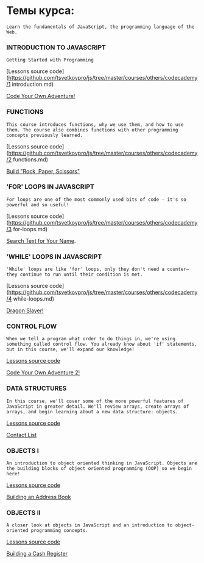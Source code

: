 # Темы курса:
```
Learn the fundamentals of JavaScript, the programming language of the Web.

```


### INTRODUCTION TO JAVASCRIPT
```
Getting Started with Programming
```
[Lessons source code](https://github.com/tsvetkovpro/js/tree/master/courses/others/codecademy/1 introduction.md)

[Code Your Own Adventure!](https://github.com/tsvetkovpro/js/tree/master/courses/others/codecademy/your-own-adventure)


### FUNCTIONS
```
This course introduces functions, why we use them, and how to use them. The course also combines functions with other programming concepts previously learned. 
```
[Lessons source code](https://github.com/tsvetkovpro/js/tree/master/courses/others/codecademy/2 functions.md)

[Build "Rock, Paper, Scissors"](https://github.com/tsvetkovpro/js/tree/master/courses/others/codecademy/rock-paper-scissors)


### 'FOR' LOOPS IN JAVASCRIPT
```
For loops are one of the most commonly used bits of code - it's so powerful and so useful!
```
[Lessons source code](https://github.com/tsvetkovpro/js/tree/master/courses/others/codecademy/3 for-loops.md)

[Search Text for Your Name](https://github.com/tsvetkovpro/js/tree/master/courses/others/codecademy/search-text-for-your-name).


### 'WHILE' LOOPS IN JAVASCRIPT
```
'While' loops are like 'for' loops, only they don't need a counter—they continue to run until their condition is met.
```
[Lessons source code](https://github.com/tsvetkovpro/js/tree/master/courses/others/codecademy/4 while-loops.md)

[Dragon Slayer!](https://github.com/tsvetkovpro/js/tree/master/courses/others/codecademy/dragon-slayer)


### CONTROL FLOW
```
When we tell a program what order to do things in, we're using something called control flow. You already know about 'if' statements, but in this course, we'll expand our knowledge!
```
[Lessons source code](https://github.com/tsvetkovpro/js/tree/master/courses/others/codecademy/)

[Code Your Own Adventure 2!](https://github.com/tsvetkovpro/js/tree/master/courses/others/codecademy/your-own-adventure-2)


### DATA STRUCTURES
```
In this course, we'll cover some of the more powerful features of JavaScript in greater detail. We'll review arrays, create arrays of arrays, and begin learning about a new data structure: objects.
```
[Lessons source code](https://github.com/tsvetkovpro/js/tree/master/courses/others/codecademy/)

[Contact List](https://github.com/tsvetkovpro/js/tree/master/courses/others/codecademy/contact-list)


### OBJECTS I
```
An introduction to object oriented thinking in JavaScript. Objects are the building blocks of object oriented programming (OOP) so we begin here!
```
[Lessons source code](https://github.com/tsvetkovpro/js/tree/master/courses/others/codecademy/)

[Building an Address Book](https://github.com/tsvetkovpro/js/tree/master/courses/others/codecademy/adress-book)


### OBJECTS II
```
A closer look at objects in JavaScript and an introduction to object-oriented programming concepts.
```
[Lessons source code](https://github.com/tsvetkovpro/js/tree/master/courses/others/codecademy/)

[Building a Cash Register]()